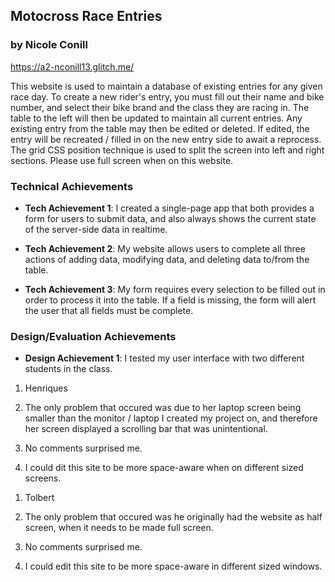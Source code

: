 ## Motocross Race Entries

### by Nicole Conill

https://a2-nconill13.glitch.me/

This website is used to maintain a database of existing entries for any given race day. To create a new rider's entry,
you must fill out their name and bike number, and select their bike brand and the class they are racing in. The table
to the left will then be updated to maintain all current entries. Any existing entry from the table may then be edited or deleted.
If edited, the entry will be recreated / filled in on the new entry side to await a reprocess. The grid CSS position technique is
used to split the screen into left and right sections. Please use full screen when on this website.

### Technical Achievements

- **Tech Achievement 1**: I created a single-page app that both provides a form for users to submit data, and also always shows
  the current state of the server-side data in realtime.

- **Tech Achievement 2**: My website allows users to complete all three actions of adding data, modifying data, and deleting data to/from the table.

- **Tech Achievement 3**: My form requires every selection to be filled out in order to process it into the table. If a field is missing,
  the form will alert the user that all fields must be complete.

### Design/Evaluation Achievements

- **Design Achievement 1**: I tested my user interface with two different students in the class.

1. Henriques

2. The only problem that occured was due to her laptop screen being smaller than the monitor / laptop I created my project on, and therefore her screen displayed a scrolling bar that was unintentional.

3. No comments surprised me.

4. I could dit this site to be more space-aware when on different sized screens.

1) Tolbert

2) The only problem that occured was he originally had the website as half screen, when it needs to be made full screen.

3) No comments surprised me.

4) I could edit this site to be more space-aware in different sized windows.
